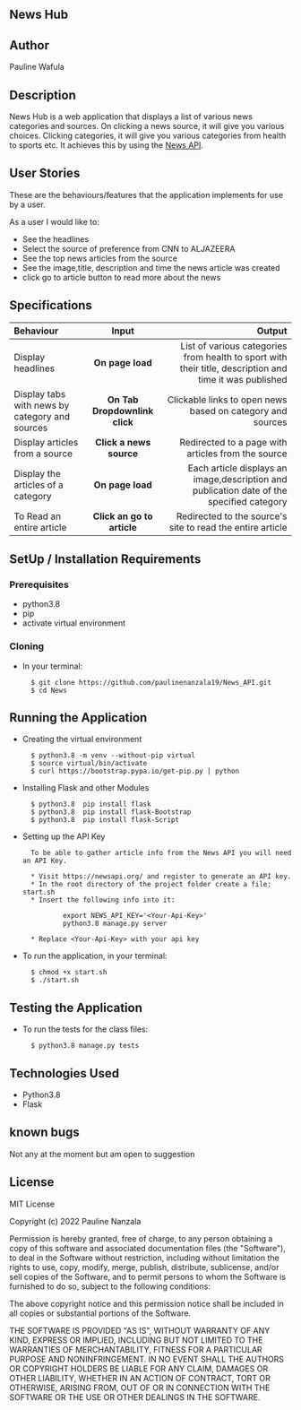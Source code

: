 ## News Hub

## Author
Pauline Wafula

## Description
News Hub is a web application that displays a list of various news categories and sources. On clicking a news source, it will give you various choices. Clicking categories, it will give you various categories from health to sports etc. It achieves this by using the [News API](https://newsapi.org/).


## User Stories
These are the behaviours/features that the application implements for use by a user.

As a user I would like to:
* See the headlines
* Select the source of preference from CNN to ALJAZEERA
* See the top news articles from the source
* See the image,title, description and time the news article was created
* click go to article button to read more about the news

## Specifications
| Behaviour | Input | Output |
| :---------------- | :---------------: | ------------------: |
| Display headlines  | **On page load** | List of various categories from health to sport with their title, description and time it was published |
| Display tabs with news by category and sources | **On Tab Dropdownlink click** | Clickable links to open news based on category and sources |
| Display articles from a  source | **Click a news source** | Redirected to a page with articles from the source |
| Display the articles of a category | **On page load** | Each article displays an image,description and publication date of the specified category|
| To Read an entire article  | **Click an go to article** | Redirected to the  source's site to read the entire article |


## SetUp / Installation Requirements
### Prerequisites
* python3.8
* pip
* activate virtual environment

### Cloning
* In your terminal:

        $ git clone https://github.com/paulinenanzala19/News_API.git
        $ cd News

## Running the Application
* Creating the virtual environment

        $ python3.8 -m venv --without-pip virtual
        $ source virtual/bin/activate
        $ curl https://bootstrap.pypa.io/get-pip.py | python

* Installing Flask and other Modules

        $ python3.8  pip install flask
        $ python3.8  pip install flask-Bootstrap
        $ python3.8  pip install flask-Script

* Setting up the API Key

        To be able to gather article info from the News API you will need an API Key.

        * Visit https://newsapi.org/ and register to generate an API key.
        * In the root directory of the project folder create a file: start.sh
        * Insert the following info into it:

                export NEWS_API_KEY='<Your-Api-Key>'
                python3.8 manage.py server

        * Replace <Your-Api-Key> with your api key

* To run the application, in your terminal:

        $ chmod +x start.sh
        $ ./start.sh

## Testing the Application
* To run the tests for the class files:

        $ python3.8 manage.py tests

## Technologies Used
* Python3.8
* Flask

## known bugs
Not any at the moment but am open to suggestion


## License
MIT License

Copyright (c) 2022 Pauline Nanzala

Permission is hereby granted, free of charge, to any person obtaining a copy
of this software and associated documentation files (the "Software"), to deal
in the Software without restriction, including without limitation the rights
to use, copy, modify, merge, publish, distribute, sublicense, and/or sell
copies of the Software, and to permit persons to whom the Software is
furnished to do so, subject to the following conditions:

The above copyright notice and this permission notice shall be included in all
copies or substantial portions of the Software.

THE SOFTWARE IS PROVIDED "AS IS", WITHOUT WARRANTY OF ANY KIND, EXPRESS OR
IMPLIED, INCLUDING BUT NOT LIMITED TO THE WARRANTIES OF MERCHANTABILITY,
FITNESS FOR A PARTICULAR PURPOSE AND NONINFRINGEMENT. IN NO EVENT SHALL THE
AUTHORS OR COPYRIGHT HOLDERS BE LIABLE FOR ANY CLAIM, DAMAGES OR OTHER
LIABILITY, WHETHER IN AN ACTION OF CONTRACT, TORT OR OTHERWISE, ARISING FROM,
OUT OF OR IN CONNECTION WITH THE SOFTWARE OR THE USE OR OTHER DEALINGS IN THE
SOFTWARE.